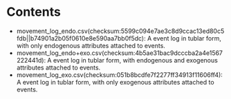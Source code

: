 # Contents

- movement_log_endo.csv(checksum:5599c094e7ae3c8d9ccac13ed80c5fdb||b74901a2b05f0610e8e590aa7bb0f5dc): A event log in tublar form, with only endogenous attributes attached to events.
- movement_log_endo+exo.csv(checksum:4b5ae31bac9dcccba2a4e1567222441d): A event log in tublar form, with endogenous and exogenous attributes attached to events.
- movement_log_exo.csv(checksum:051b8bcdfe7f2277ff34913f11606ff4): A event log in tublar form, with only exogenous attributes attached to events.